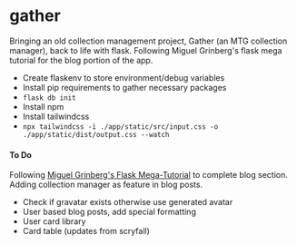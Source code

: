 # gather
Bringing an old collection management project, Gather (an MTG collection manager), back to life with flask. Following Miguel Grinberg's flask mega tutorial for the blog portion of the app.

- Create flaskenv to store environment/debug variables
- Install pip requirements to gather necessary packages
- `flask db init`
- Install npm
- Install tailwindcss
- `npx tailwindcss -i ./app/static/src/input.css -o ./app/static/dist/output.css --watch`

#### To Do
Following [Miguel Grinberg's Flask Mega-Tutorial](https://blog.miguelgrinberg.com/post/the-flask-mega-tutorial-part-i-hello-world) to complete blog section. Adding collection manager as feature in blog posts.

- Check if gravatar exists otherwise use generated avatar
- User based blog posts, add special formatting
- User card library
- Card table (updates from scryfall)